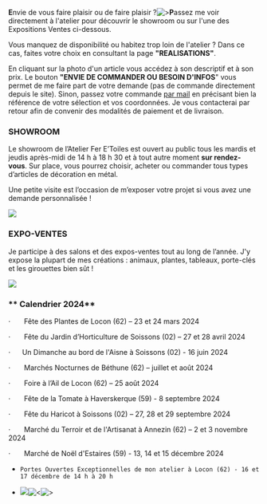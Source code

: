 
**E**nvie de vous faire plaisir ou de faire plaisir ?![>](</asset/oiseau stylisé.jpg>)**P**assez me voir directement à l'atelier pour découvrir le showroom ou sur l'une des Expositions Ventes ci-dessous.

Vous manquez de disponibilité ou habitez trop loin de l'atelier ? Dans ce cas, faites votre choix en consultant la page **"REALISATIONS"**.

En cliquant sur la photo d'un article vous accédez à son descriptif et à son prix. Le bouton **"ENVIE DE COMMANDER OU BESOIN D'INFOS**" vous permet de me faire part de votre demande (pas de commande directement depuis le site). Sinon, passez votre commande [par mail](#contact) en précisant bien la référence de votre sélection et vos coordonnées. Je vous contacterai par retour afin de convenir des modalités de paiement et de livraison.

### SHOWROOM

Le showroom de l’Atelier Fer E’Toiles est ouvert au public tous les mardis et jeudis après-midi de 14 h à 18 h 30 et à tout autre moment **sur rendez-vous**. Sur place, vous pourrez choisir, acheter ou commander tous types d’articles de décoration en métal.

Une petite visite est l’occasion de m’exposer votre projet si vous avez une demande personnalisée !

![](</asset/show room 1.png>)

### EXPO-VENTES

Je participe à des salons et des expos-ventes tout au long de l’année. J'y expose la plupart de mes créations : animaux, plantes, tableaux, porte-clés et les girouettes bien sût !

![](/asset/oies.jpg)

### **\*\* Calendrier 2024\*\***

·       Fête des Plantes de Locon (62) – 23 et 24 mars 2024

·       Fête du Jardin d’Horticulture de Soissons (02) – 27 et 28 avril 2024

·      Un Dimanche au bord de l'Aisne à Soissons (02) - 16 juin 2024

·       Marchés Nocturnes de Béthune (62) – juillet et août 2024

·       Foire à l’Ail de Locon (62) – 25 août 2024

·       Fête de la Tomate à Haverskerque (59) - 8 septembre 2024

·       Fête du Haricot à Soissons (02) – 27, 28 et 29 septembre 2024

·       Marché du Terroir et de l'Artisanat à Annezin (62) – 2 et 3 novembre 2024

·       Marché de Noël d'Estaires (59) - 13, 14 et 15 décembre 2024

*     Portes Ouvertes Exceptionnelles de mon atelier à Locon (62) - 16 et 17 décembre de 14 h à 20 h
* ![](</asset/expo 4.jpg>)![\<](</asset/expo 1.jpg>)![>](</asset/expo 3.jpg>)
